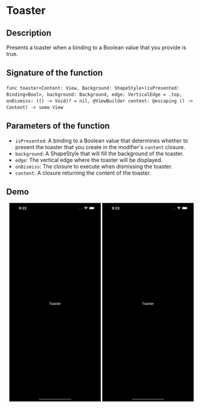 # Toaster

## Description 
Presents a toaster when a binding to a Boolean value that you provide is true.

## Signature of the function 
`func toaster<Content: View, Background: ShapeStyle>(isPresented: Binding<Bool>, background: Background, edge: VerticalEdge = .top, onDismiss: (() -> Void)? = nil, @ViewBuilder content: @escaping () -> Content) -> some View`

## Parameters of the function
- `isPresented`: A binding to a Boolean value that determines whether to present the toaster that you create in the modifier's `content` closure.
- `background`: A ShapeStyle that will fill the background of the toaster.
- `edge`: The vertical edge where the toaster will be displayed.
- `onDismiss`: The closure to execute when dismissing the toaster.
- `content`: A closure returning the content of the toaster.

## Demo
<p align="center">
<img src="/Documentation/Assets/ToasterTop.gif" width="48%">  
<img src="/Documentation/Assets/ToasterBottom.gif" width="48%">
</p>
